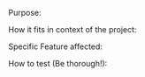 
Purpose:



How it fits in context of the project:



Specific Feature affected:



How to test (Be thorough!):




